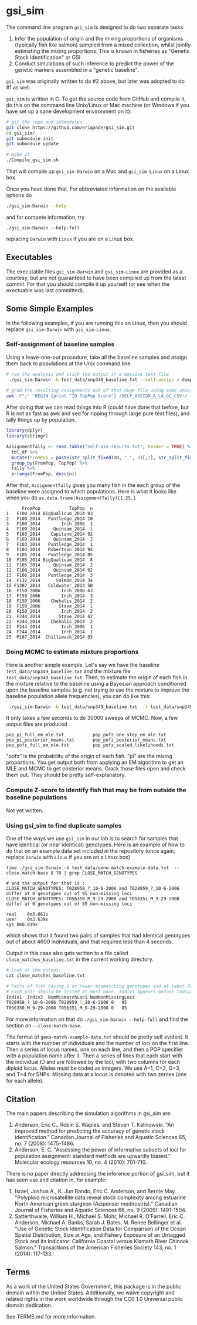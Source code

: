 # gsi_sim

The command line program `gsi_sim` is designed to do two separate tasks:
  1. Infer the population of origin and the mixing proportions of organisms
(typically fish like salmon) sampled from a mixed collection, whilst jointly
estimating the mixing proportions.  This is known in fisheries as 
"Genetic Stock Identification" or GSI
  2. Conduct simulations of such inference to predict the power of the genetic
markers assembled in a "genetic baseline".  

`gsi_sim` was originally written to do #2 above, but 
later was adopted to do  #1 as well.  

`gsi_sim` is written in C.  To get the source code from GitHub and compile it, do this
on the command line Unix/Linux or Mac machine (or Windows if you have set up a 
sane development environment on it):
```sh
# git the repo and submodules
git clone https://github.com/eriqande/gsi_sim.git
cd gsi_sim/
git submodule init
git submodule update

# make it
./Compile_gsi_sim.sh
```

That will compile up `gsi_sim-Darwin` on a Mac and `gsi_sim-Linux` on a Linux box.

Once you have done that. For abbreviated information on the available options do
```sh
./gsi_sim-Darwin --help
```
and for compete information, try
```
./gsi_sim-Darwin --help-full
```
replacing `Darwin` with `Linux` if you are on a Linux box.

## Executables

The executable files `gsi_sim-Darwin` and `gsi_sim-Linux` are provided as a courtesy, but are not guaranteed to have been compiled up from the latest commit. For that you should compile it up yourself (or see when the exectuable was last committed).

## Some Simple Examples
In the following examples, if you are running this on Linux, then you should replace
`gsi_sim-Darwin` with `gsi_sim-Linux`.

### Self-assignment of baseline samples
Using a leave-one-out procedure, take all the baseline samples and assign them back to populations at the Unix command line.

```sh
# run the analysis and stick the output in a massive text file
 ./gsi_sim-Darwin -b test_data/snp349_baseline.txt --self-assign > dumpfile
 
# grab the resulting assignments out of that huge file using some unix/Linux tools
awk -F";" 'BEGIN {print "ID TopPop Score"} /SELF_ASSIGN_A_LA_GC_CSV:/ {print $1, $2, $3}' dumpfile | sed 's/SELF_ASSIGN_A_LA_GC_CSV:\///g;' > self-ass-results.txt 
```

After doing that we can read things into R (could have done that before, but R is not as fast as awk and sed for ripping
through large pure text files), and tally things up by population.

```r
library(dplyr)
library(stringr)

AssignmentTally <- read.table("self-ass-results.txt", header = TRUE) %>%
  tbl_df %>%
  mutate(FromPop = paste(str_split_fixed(ID, "_", 3)[,1], str_split_fixed(ID, "_", 3)[,2], sep ="_")) %>%
  group_by(FromPop, TopPop) %>%
  tally %>%
  arrange(FromPop, desc(n))
```

After that, `AssignmentTally` gives you many fish in the each group of the baseline were assigned to which populations. Here is
what it looks like when you do `as.data.frame(AssignmentTally)[1:25,]`

```
      FromPop           TopPop  n
1   F100_2014 BigQualicum_2014 83
2   F100_2014   Puntledge_2014 10
3   F100_2014        Inch_2006  1
4   F100_2014     Quinsam_2014  1
5   F103_2014    Capilano_2014 92
6   F103_2014     Quinsam_2014  2
7   F103_2014   Puntledge_2014  1
8   F104_2014   Robertson_2014 94
9   F105_2014   Puntledge_2014 85
10  F105_2014 BigQualicum_2014  8
11  F105_2014     Quinsam_2014  2
12  F106_2014     Quinsam_2014 92
13  F106_2014   Puntledge_2014  3
14  F132_2014      Salmon_2014 34
15 F1387_2014   Coldwater_2014 50
16  F150_2006        Inch_2006 63
17  F150_2006        Inch_2014  3
18  F150_2006    Chehalis_2014  2
19  F150_2006       Stave_2014  1
20  F150_2014        Inch_2014  2
21  F244_2014       Stave_2014 42
22  F244_2014    Chehalis_2014  2
23  F244_2014        Inch_2006  1
24  F244_2014        Inch_2014  1
25  M107_2014  Chilliwack_2014 93
```

### Doing MCMC to estimate mixture proportions
Here is another simple example.  Let's say we have the baseline `test_data/snp349_baseline.txt` and the
mixture file `test_data/snp349_baseline.txt`.  Then, to estimate the origin of each fish in the mixture
relative to the baseline using a Bayesian approach conditioned upon the baseline samples (e.g. not trying to
use the mixture to improve the baseline population allele frequencies), you can do like this:

```sh
 ./gsi_sim-Darwin -b test_data/snp349_baseline.txt  -t test_data/snp349_mixture.txt --mcmc-sweeps 25000 --mcmc-burnin 5000 > big_ol_output.txt 
```
It only takes a few seconds to do 30000 sweeps of MCMC.  Now, a few output files are produced
```
pop_pi_full_em_mle.txt           pop_pofz_one_step_em_mle.txt
pop_pi_posterior_means.txt       pop_pofz_posterior_means.txt
pop_pofz_full_em_mle.txt         pop_pofz_scaled_likelihoods.txt
```
"pofz" is the probability of the origin of each fish.  "pi" are the mixing proportions.  You get output both
from applying an EM algorithm to get an MLE and MCMC to get posterior means.  Crack those files open and check them
out.  They should be pretty self-explanatory.


### Compute Z-score to identify fish that may be from outside the baseline populations
Not yet written.

### Using gsi_sim to find duplicate samples
One of the ways we use `gsi_sim` in our lab is to search for samples that have identical (or
near identical) genotypes.  Here is an example of how to do that on an example
data set included in the repository (once again, replace `Darwin` with `Linux` if you are on a Linux box)
```
time ./gsi_sim-Darwin -b test_data/geno-match-example-data.txt  --close-match-base 8 70 | grep CLOSE_MATCH_GENOTYPES

# and the output for that is :
CLOSE_MATCH_GENOTYPES: T028958_?_10-6-2006 and T028959_?_10-6-2006 differ at 0 genotypes out of 95 non-missing loci
CLOSE_MATCH_GENOTYPES: T056350_M_9-29-2008 and T056351_M_9-29-2008 differ at 0 genotypes out of 85 non-missing loci

real	0m3.661s
user	0m3.639s
sys	0m0.019s

``` 
which shows that it found two pairs of samples that had identical genotypes out of about 4600 individuals,
and that required less than 4 seconds.

Output in this case also gets written to a file called `close_matches_baseline.txt` in the current 
working directory.

```sh
# look at the output:
cat close_matches_baseline.txt 

# Pairs of fish having 8 or fewer mismatching genotypes and at least 70 loci that are non-missing in each member of the pair 
# Each pair should be listed at most once. Indiv1 appears before Indiv2 in the data set.
Indiv1	Indiv2	NumMismatchLoci	NumNonMissingLoci
T028958_?_10-6-2006	T028959_?_10-6-2006	0	95
T056350_M_9-29-2008	T056351_M_9-29-2008	0	85
```

For more information on that do `./gsi_sim-Darwin --help-full` and find the section on `--close-match-base`.

The format of `geno-match-example-data.txt` should be pretty self evident.  It starts with the number of individuals
and the number of loci on the first line. Then a series of locus names, one on each line, and then a 
POP specifier with a population name after it.  Then a series of lines that each start with the individual
ID and are followed by the loci, with two columns for each diploid locus.  Alleles must be coded as integers.
We use A=1, C=2, G=3, and T=4 for SNPs.  Missing data at a locus is denoted with two zeroes (one for each allele).


## Citation

The main papers describing the simulation algorithms in gsi_sim are:
  1. Anderson, Eric C., Robin S. Waples, and Steven T. Kalinowski. "An improved method for predicting the accuracy of genetic stock identification." Canadian Journal of Fisheries and Aquatic Sciences 65, no. 7 (2008): 1475-1486.
  2. Anderson, E. C. "Assessing the power of informative subsets of loci for population assignment: standard methods are upwardly biased." Molecular ecology resources 10, no. 4 (2010): 701-710.

There is no paper directly addressing the inference portion of gsi_sim, but it has seen use and citation in, for example:
  1. Israel, Joshua A., K. Jun Bando, Eric C. Anderson, and Bernie May. "Polyploid microsatellite data reveal stock complexity among estuarine North American green sturgeon (Acipenser medirostris)." Canadian Journal of Fisheries and Aquatic Sciences 66, no. 9 (2009): 1491-1504.
  2. Satterthwaite, William H., Michael S. Mohr, Michael R. O’Farrell, Eric C. Anderson, Michael A. Banks, Sarah J. Bates, M. Renee Bellinger et al. "Use of Genetic Stock Identification Data for Comparison of the Ocean Spatial Distribution, Size at Age, and Fishery Exposure of an Untagged Stock and Its Indicator: California Coastal versus Klamath River Chinook Salmon." Transactions of the American Fisheries Society 143, no. 1 (2014): 117-133.


## Terms 

As a work of the United States Government, this package is in the
public domain within the United States. Additionally, we waive
copyright and related rights in the work worldwide through the CC0 1.0
Universal public domain dedication.

See TERMS.md for more information.

